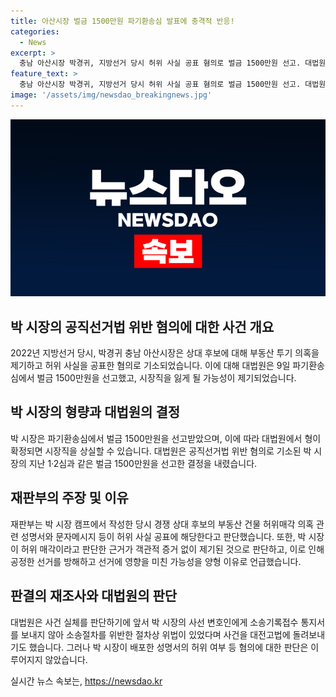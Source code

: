 ```yaml
---
title: 아산시장 벌금 1500만원 파기환송심 발표에 충격적 반응!
categories:
  - News
excerpt: >
  충남 아산시장 박경귀, 지방선거 당시 허위 사실 공표 혐의로 벌금 1500만원 선고. 대법원 확정 시 시장직 상실 가능성. 공직선거법 위반 혐의 기소된 박 시장, 1·2심과 동일 형량 선고. 부동산 투기 의혹 제기한 성명서와 문자메시지 등 허위 사실 공표 인정. 선거 공정 방해로 인정, 선거 결과에 영향 미칠 가능성 양형 이유로 고려. 사건 재판 소송절차 위반으로 대법원 사건 대전고법에 재판 이관. 성명서 허위 여부는 별도 판단 대상 아닌 상황.
feature_text: >
  충남 아산시장 박경귀, 지방선거 당시 허위 사실 공표 혐의로 벌금 1500만원 선고. 대법원 확정 시 시장직 상실 가능성. 공직선거법 위반 혐의 기소된 박 시장, 1·2심과 동일 형량 선고. 부동산 투기 의혹 제기한 성명서와 문자메시지 등 허위 사실 공표 인정. 선거 공정 방해로 인정, 선거 결과에 영향 미칠 가능성 양형 이유로 고려. 사건 재판 소송절차 위반으로 대법원 사건 대전고법에 재판 이관. 성명서 허위 여부는 별도 판단 대상 아닌 상황.
image: '/assets/img/newsdao_breakingnews.jpg'
---
```


<p><img src="/assets/img/newsdao_breakingnews.jpg" alt="bookingtag 속보" /></p>

<h2 data-ke-size="size26">박 시장의 공직선거법 위반 혐의에 대한 사건 개요</h2>

<p data-ke-size="size16">2022년 지방선거 당시, 박경귀 충남 아산시장은 상대 후보에 대해 부동산 투기 의혹을 제기하고 허위 사실을 공표한 혐의로 기소되었습니다. 이에 대해 대법원은 9일 파기환송심에서 벌금 1500만원을 선고했고, 시장직을 잃게 될 가능성이 제기되었습니다.</p>

<h2 data-ke-size="size26">박 시장의 형량과 대법원의 결정</h2>

<p data-ke-size="size16">박 시장은 파기환송심에서 벌금 1500만원을 선고받았으며, 이에 따라 대법원에서 형이 확정되면 시장직을 상실할 수 있습니다. 대법원은 공직선거법 위반 혐의로 기소된 박 시장의 지난 1·2심과 같은 벌금 1500만원을 선고한 결정을 내렸습니다.</p>

<h2 data-ke-size="size26">재판부의 주장 및 이유</h2>

<p data-ke-size="size16">재판부는 박 시장 캠프에서 작성한 당시 경쟁 상대 후보의 부동산 건물 허위매각 의혹 관련 성명서와 문자메시지 등이 허위 사실 공표에 해당한다고 판단했습니다. 또한, 박 시장이 허위 매각이라고 판단한 근거가 객관적 증거 없이 제기된 것으로 판단하고, 이로 인해 공정한 선거를 방해하고 선거에 영향을 미친 가능성을 양형 이유로 언급했습니다.</p>

<h2 data-ke-size="size26">판결의 재조사와 대법원의 판단</h2>

<p data-ke-size="size16">대법원은 사건 실체를 판단하기에 앞서 박 시장의 사선 변호인에게 소송기록접수 통지서를 보내지 않아 소송절차를 위반한 절차상 위법이 있었다며 사건을 대전고법에 돌려보내기도 했습니다. 그러나 박 시장이 배포한 성명서의 허위 여부 등 혐의에 대한 판단은 이루어지지 않았습니다.</p>
실시간 뉴스 속보는, <a href="https://newsdao.kr" rel="dofollow">https://newsdao.kr</a>


